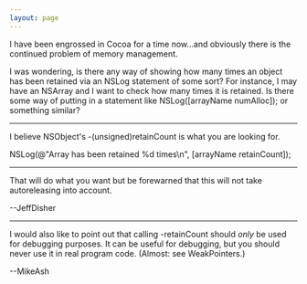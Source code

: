 ```yaml
---
layout: page
---
```


I have been engrossed in Cocoa for a time now...and obviously there is the continued problem of memory management. 

I was wondering, is there any way of showing how many times an object has been retained via an NSLog statement of some sort? For instance, I may have an NSArray and I want to check how many times it is retained. Is there some way of putting in a statement like NSLog([arrayName numAlloc]); or something similar?

----

I believe NSObject's -(unsigned)retainCount is what you are looking for.
    
NSLog(@"Array has been retained %d times\n",
      [arrayName retainCount]);


----

That will do what you want but be forewarned that this will not take autoreleasing into account.

--JeffDisher

----

I would also like to point out that calling -retainCount should *only* be used for debugging purposes. It can be useful for debugging, but you should never use it in real program code. (Almost: see WeakPointers.)

--MikeAsh
